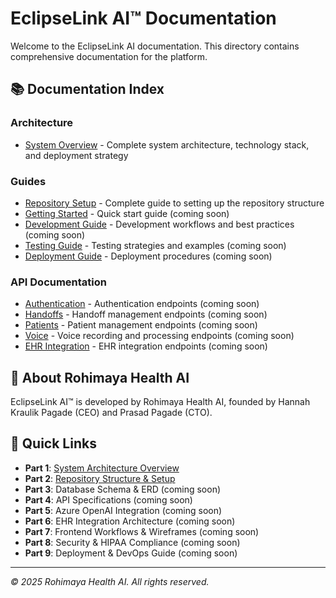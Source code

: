 # EclipseLink AI™ Documentation

Welcome to the EclipseLink AI documentation. This directory contains comprehensive documentation for the platform.

## 📚 Documentation Index

### Architecture
- [System Overview](./architecture/system-overview.md) - Complete system architecture, technology stack, and deployment strategy

### Guides
- [Repository Setup](./guides/repository-setup.md) - Complete guide to setting up the repository structure
- [Getting Started](./guides/getting-started.md) - Quick start guide (coming soon)
- [Development Guide](./guides/development.md) - Development workflows and best practices (coming soon)
- [Testing Guide](./guides/testing.md) - Testing strategies and examples (coming soon)
- [Deployment Guide](./guides/deployment.md) - Deployment procedures (coming soon)

### API Documentation
- [Authentication](./api/authentication.md) - Authentication endpoints (coming soon)
- [Handoffs](./api/handoffs.md) - Handoff management endpoints (coming soon)
- [Patients](./api/patients.md) - Patient management endpoints (coming soon)
- [Voice](./api/voice.md) - Voice recording and processing endpoints (coming soon)
- [EHR Integration](./api/ehr.md) - EHR integration endpoints (coming soon)

## 🦚 About Rohimaya Health AI

EclipseLink AI™ is developed by Rohimaya Health AI, founded by Hannah Kraulik Pagade (CEO) and Prasad Pagade (CTO).

## 📖 Quick Links

- **Part 1**: [System Architecture Overview](./architecture/system-overview.md)
- **Part 2**: [Repository Structure & Setup](./guides/repository-setup.md)
- **Part 3**: Database Schema & ERD (coming soon)
- **Part 4**: API Specifications (coming soon)
- **Part 5**: Azure OpenAI Integration (coming soon)
- **Part 6**: EHR Integration Architecture (coming soon)
- **Part 7**: Frontend Workflows & Wireframes (coming soon)
- **Part 8**: Security & HIPAA Compliance (coming soon)
- **Part 9**: Deployment & DevOps Guide (coming soon)

---

*© 2025 Rohimaya Health AI. All rights reserved.*
